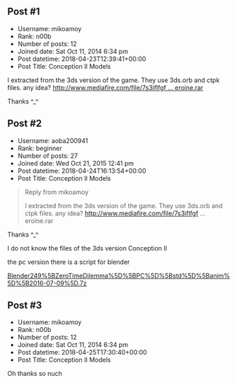 ## Post #1
- Username: mikoamoy
- Rank: n00b
- Number of posts: 12
- Joined date: Sat Oct 11, 2014 6:34 pm
- Post datetime: 2018-04-23T12:39:41+00:00
- Post Title: Conception II Models

I extracted from the 3ds version of the game.
They use 3ds.orb and ctpk files.
any idea?
[http://www.mediafire.com/file/7s3iflfgf ... eroine.rar](http://www.mediafire.com/file/7s3iflfgf25pxbh/heroine.rar)

Thanks ^_^
## Post #2
- Username: aoba200941
- Rank: beginner
- Number of posts: 27
- Joined date: Wed Oct 21, 2015 12:41 pm
- Post datetime: 2018-04-24T16:13:54+00:00
- Post Title: Conception II Models

> Reply from mikoamoy
>
> I extracted from the 3ds version of the game.
They use 3ds.orb and ctpk files.
any idea?
http://www.mediafire.com/file/7s3iflfgf ... eroine.rar

Thanks ^_^

I do not know the files of the 3ds version Conception II

the pc version there is a script for blender


[Blender249%5BZeroTimeDilemma%5D%5BPC%5D%5Bstd%5D%5Banim%5D%5B2016-07-09%5D.7z](https://xentaxbackup.github.io/file/14259_Blender249%5BZeroTimeDilemma%5D%5BPC%5D%5Bstd%5D%5Banim%5D%5B2016-07-09%5D.7z)
## Post #3
- Username: mikoamoy
- Rank: n00b
- Number of posts: 12
- Joined date: Sat Oct 11, 2014 6:34 pm
- Post datetime: 2018-04-25T17:30:40+00:00
- Post Title: Conception II Models

Oh thanks so nuch
